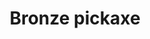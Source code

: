 ---
layout: item
title: Bronze pickaxe
item-id: 1265
datatable: true
id: 1265
name: "Bronze pickaxe"
members: false
lowalch: 0
highalch: 0
examine: "Used for mining."
monsters:
  - id: 100
    name: "Rock Crab"
    members: true
    combat_level: 13
    wiki_url: "https://oldschool.runescape.wiki/w/Rock_Crab#Active"
    drops:
      - quantity: "1"
        rarity: 0.046875
    image: "https://oldschool.runescape.wiki/images/thumb/0/05/Rock_crab_%28exposed%29.png/200px-Rock_crab_%28exposed%29.png?7d2f4"
  - id: 290
    name: "Dwarf"
    members: false
    combat_level: 10
    wiki_url: "https://oldschool.runescape.wiki/w/Dwarf#Level_10"
    drops:
      - quantity: "1"
        rarity: 0.1015625
    image: "https://oldschool.runescape.wiki/images/thumb/e/ed/Dwarf.png/120px-Dwarf.png?c1b42"
  - id: 292
    name: "Dwarf"
    members: false
    combat_level: 20
    wiki_url: "https://oldschool.runescape.wiki/w/Dwarf#Level_20"
    drops:
      - quantity: "1"
        rarity: 0.1015625
    image: "https://oldschool.runescape.wiki/images/thumb/e/ed/Dwarf.png/120px-Dwarf.png?c1b42"
  - id: 294
    name: "Dwarf"
    members: false
    combat_level: 11
    wiki_url: "https://oldschool.runescape.wiki/w/Dwarf#Level_11"
    drops:
      - quantity: "1"
        rarity: 0.1015625
    image: "https://oldschool.runescape.wiki/images/thumb/e/ed/Dwarf.png/120px-Dwarf.png?c1b42"
  - id: 1408
    name: "Dwarf"
    members: false
    combat_level: 7
    wiki_url: "https://oldschool.runescape.wiki/w/Dwarf#Level_7"
    drops:
      - quantity: "1"
        rarity: 0.1015625
    image: "https://oldschool.runescape.wiki/images/thumb/e/ed/Dwarf.png/120px-Dwarf.png?c1b42"
  - id: 2536
    name: "H.A.M. Guard"
    members: true
    combat_level: 12
    wiki_url: "https://oldschool.runescape.wiki/w/H.A.M._Guard#Level_12"
    drops:
      - quantity: "1"
        rarity: 0.02727272727272727
    image: "https://oldschool.runescape.wiki/images/thumb/8/8d/H.A.M._Guard_%28level_12%29.png/100px-H.A.M._Guard_%28level_12%29.png?3a6b4"
  - id: 2537
    name: "H.A.M. Guard"
    members: true
    combat_level: 18
    wiki_url: "https://oldschool.runescape.wiki/w/H.A.M._Guard#Level_18"
    drops:
      - quantity: "1"
        rarity: 0.02727272727272727
    image: "https://oldschool.runescape.wiki/images/thumb/8/8d/H.A.M._Guard_%28level_12%29.png/100px-H.A.M._Guard_%28level_12%29.png?3a6b4"
  - id: 2538
    name: "H.A.M. Guard"
    members: true
    combat_level: 22
    wiki_url: "https://oldschool.runescape.wiki/w/H.A.M._Guard#Level_22"
    drops:
      - quantity: "1"
        rarity: 0.02727272727272727
    image: "https://oldschool.runescape.wiki/images/thumb/8/8d/H.A.M._Guard_%28level_12%29.png/100px-H.A.M._Guard_%28level_12%29.png?3a6b4"
  - id: 4800
    name: "Giant Lobster"
    members: true
    combat_level: 45
    wiki_url: "https://oldschool.runescape.wiki/w/Giant_lobster"
    drops:
      - quantity: "1"
        rarity: 0.046875
    image: "https://oldschool.runescape.wiki/images/7/72/Giant_lobster.png?8a471"
  - id: 5935
    name: "Sand Crab"
    members: true
    combat_level: 15
    wiki_url: "https://oldschool.runescape.wiki/w/Sand_Crab#Active"
    drops:
      - quantity: "1"
        rarity: 0.046875
    image: "https://oldschool.runescape.wiki/images/thumb/e/e4/Sand_Crab.png/250px-Sand_Crab.png?0589e"
  - id: 6725
    name: "Rock Golem"
    members: true
    combat_level: 14
    wiki_url: "https://oldschool.runescape.wiki/w/Rock_golem_(monster)#Level_14"
    drops:
      - quantity: "1"
        rarity: 0.03125
    image: "https://oldschool.runescape.wiki/images/thumb/7/71/Rock_golem_%28monster%29.png/140px-Rock_golem_%28monster%29.png?7e1e7"
  - id: 6726
    name: "Rock Golem"
    members: true
    combat_level: 29
    wiki_url: "https://oldschool.runescape.wiki/w/Rock_golem_(monster)#Level_29"
    drops:
      - quantity: "1"
        rarity: 0.03125
    image: "https://oldschool.runescape.wiki/images/thumb/7/71/Rock_golem_%28monster%29.png/140px-Rock_golem_%28monster%29.png?7e1e7"
  - id: 6727
    name: "Rock Golem"
    members: true
    combat_level: 49
    wiki_url: "https://oldschool.runescape.wiki/w/Rock_golem_(monster)#Level_49"
    drops:
      - quantity: "1"
        rarity: 0.03125
    image: "https://oldschool.runescape.wiki/images/thumb/7/71/Rock_golem_%28monster%29.png/140px-Rock_golem_%28monster%29.png?7e1e7"
  - id: 6728
    name: "Rock Golem"
    members: true
    combat_level: 79
    wiki_url: "https://oldschool.runescape.wiki/w/Rock_golem_(monster)#Level_79"
    drops:
      - quantity: "1"
        rarity: 0.03125
    image: "https://oldschool.runescape.wiki/images/thumb/7/71/Rock_golem_%28monster%29.png/140px-Rock_golem_%28monster%29.png?7e1e7"
  - id: 6729
    name: "Rock Golem"
    members: true
    combat_level: 120
    wiki_url: "https://oldschool.runescape.wiki/w/Rock_golem_(monster)#Level_120"
    drops:
      - quantity: "1"
        rarity: 0.03125
    image: "https://oldschool.runescape.wiki/images/thumb/7/71/Rock_golem_%28monster%29.png/140px-Rock_golem_%28monster%29.png?7e1e7"
  - id: 6730
    name: "Rock Golem"
    members: true
    combat_level: 159
    wiki_url: "https://oldschool.runescape.wiki/w/Rock_golem_(monster)#Level_159"
    drops:
      - quantity: "1"
        rarity: 0.03125
    image: "https://oldschool.runescape.wiki/images/thumb/7/71/Rock_golem_%28monster%29.png/140px-Rock_golem_%28monster%29.png?7e1e7"
  - id: 8297
    name: "Swamp Crab"
    members: true
    combat_level: 55
    wiki_url: "https://oldschool.runescape.wiki/w/Swamp_Crab#Normal"
    drops:
      - quantity: "1"
        rarity: 0.09375
    image: "https://oldschool.runescape.wiki/images/thumb/7/7d/Swamp_Crab.png/200px-Swamp_Crab.png?80188"
---